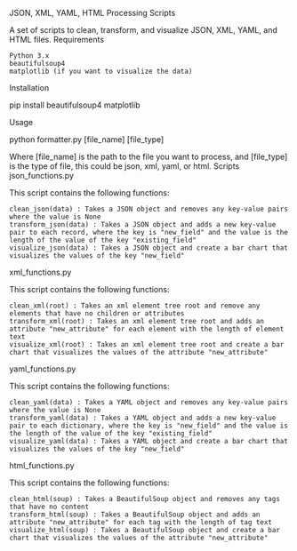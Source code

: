 JSON, XML, YAML, HTML Processing Scripts

A set of scripts to clean, transform, and visualize JSON, XML, YAML, and HTML files.
Requirements

    Python 3.x
    beautifulsoup4
    matplotlib (if you want to visualize the data)

Installation

pip install beautifulsoup4 matplotlib

Usage

python formatter.py [file_name] [file_type]

Where [file_name] is the path to the file you want to process, and [file_type] is the type of file, this could be json, xml, yaml, or html.
Scripts
json_functions.py

This script contains the following functions:

    clean_json(data) : Takes a JSON object and removes any key-value pairs where the value is None
    transform_json(data) : Takes a JSON object and adds a new key-value pair to each record, where the key is "new_field" and the value is the length of the value of the key "existing_field"
    visualize_json(data) : Takes a JSON object and create a bar chart that visualizes the values of the key "new_field"

xml_functions.py

This script contains the following functions:

    clean_xml(root) : Takes an xml element tree root and remove any elements that have no children or attributes
    transform_xml(root) : Takes an xml element tree root and adds an attribute "new_attribute" for each element with the length of element text
    visualize_xml(root) : Takes an xml element tree root and create a bar chart that visualizes the values of the attribute "new_attribute"

yaml_functions.py

This script contains the following functions:

    clean_yaml(data) : Takes a YAML object and removes any key-value pairs where the value is None
    transform_yaml(data) : Takes a YAML object and adds a new key-value pair to each dictionary, where the key is "new_field" and the value is the length of the value of the key "existing_field"
    visualize_yaml(data) : Takes a YAML object and create a bar chart that visualizes the values of the key "new_field"

html_functions.py

This script contains the following functions:

    clean_html(soup) : Takes a BeautifulSoup object and removes any tags that have no content
    transform_html(soup) : Takes a BeautifulSoup object and adds an attribute "new_attribute" for each tag with the length of tag text
    visualize_html(soup) : Takes a BeautifulSoup object and create a bar chart that visualizes the values of the attribute "new_attribute"
